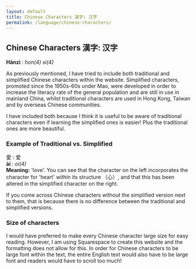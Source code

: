 ```yaml
---
layout: default
title: Chinese Characters 漢字: 汉字
permalink: /language/chinese-characters/
---
```


<!-- Page main heading -->
<h2>Chinese Characters 漢字: 汉字</h2>
<p><strong>Hànzì</strong> : <em>hon(4) si(4)</em></p>

<section class="example-image">
  <p>
    As previously mentioned, I have tried to include both traditional and simplified Chinese characters within the website. Simplified characters, promoted since the 1950s-60s under Mao, were developed in order to increase the literacy rate of the general population and are still in use in mainland China, whilst traditional characters are used in Hong Kong, Taiwan and by overseas Chinese communities.
  </p>
  <p>
    I have included both because I think it is useful to be aware of traditional characters even if learning the simplified ones is easier! Plus the traditional ones are more beautiful.
  </p>

  <h3>Example of Traditional vs. Simplified</h3>
  <p>
    愛 : 爱<br>
    <strong>ài</strong> : <em>oi(4)</em><br>
    <strong>Meaning:</strong> 'love'. You can see that the character on the left incorporates the character for 'heart' within its structure （心）, and that this has been altered in the simplified character on the right.
  </p>

  <p>
    If you come across Chinese characters without the simplified version next to them, that is because there is no difference between the traditional and simplified versions.
  </p>

  <h3>Size of characters</h3>
  <p>
    I would have preferred to make every Chinese character large size for easy reading. However, I am using Squarespace to create this website and the formatting does not allow for this. In order for Chinese characters to be large font within the text, the entire English text would also have to be large font and readers would have to scroll too much!
  </p>
</section>
